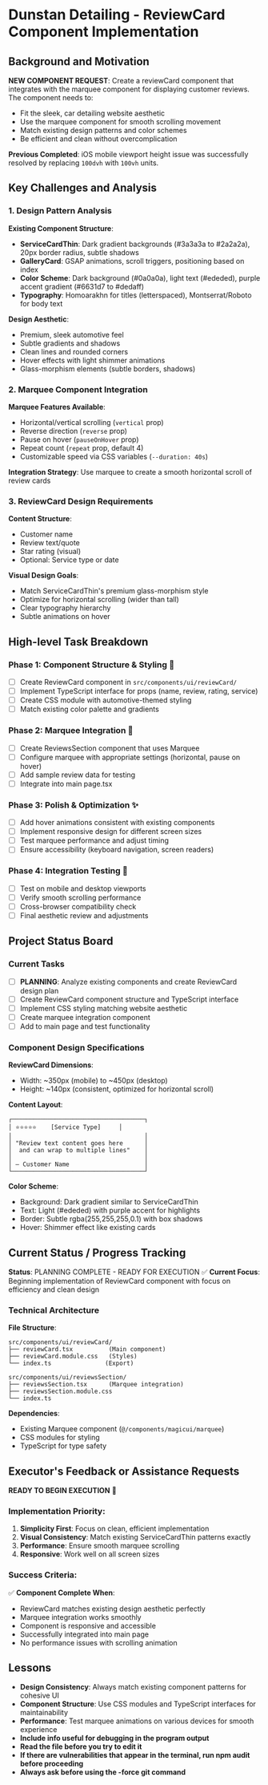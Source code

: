 # Dunstan Detailing - ReviewCard Component Implementation

## Background and Motivation

**NEW COMPONENT REQUEST**: Create a reviewCard component that integrates with the marquee component for displaying customer reviews. The component needs to:
- Fit the sleek, car detailing website aesthetic 
- Use the marquee component for smooth scrolling movement
- Match existing design patterns and color schemes
- Be efficient and clean without overcomplication

**Previous Completed**: iOS mobile viewport height issue was successfully resolved by replacing `100dvh` with `100vh` units.

## Key Challenges and Analysis

### 1. **Design Pattern Analysis**
**Existing Component Structure**:
- **ServiceCardThin**: Dark gradient backgrounds (#3a3a3a to #2a2a2a), 20px border radius, subtle shadows
- **GalleryCard**: GSAP animations, scroll triggers, positioning based on index
- **Color Scheme**: Dark background (#0a0a0a), light text (#ededed), purple accent gradient (#6631d7 to #dedaff)
- **Typography**: Homoarakhn for titles (letterspaced), Montserrat/Roboto for body text

**Design Aesthetic**: 
- Premium, sleek automotive feel
- Subtle gradients and shadows
- Clean lines and rounded corners
- Hover effects with light shimmer animations
- Glass-morphism elements (subtle borders, shadows)

### 2. **Marquee Component Integration**
**Marquee Features Available**:
- Horizontal/vertical scrolling (`vertical` prop)
- Reverse direction (`reverse` prop) 
- Pause on hover (`pauseOnHover` prop)
- Repeat count (`repeat` prop, default 4)
- Customizable speed via CSS variables (`--duration: 40s`)

**Integration Strategy**: Use marquee to create a smooth horizontal scroll of review cards

### 3. **ReviewCard Design Requirements**
**Content Structure**:
- Customer name
- Review text/quote
- Star rating (visual)
- Optional: Service type or date

**Visual Design Goals**:
- Match ServiceCardThin's premium glass-morphism style
- Optimize for horizontal scrolling (wider than tall)
- Clear typography hierarchy
- Subtle animations on hover

## High-level Task Breakdown

### Phase 1: Component Structure & Styling 🎨
- [ ] Create ReviewCard component in `src/components/ui/reviewCard/`
- [ ] Implement TypeScript interface for props (name, review, rating, service)
- [ ] Create CSS module with automotive-themed styling
- [ ] Match existing color palette and gradients

### Phase 2: Marquee Integration 🔄
- [ ] Create ReviewsSection component that uses Marquee
- [ ] Configure marquee with appropriate settings (horizontal, pause on hover)
- [ ] Add sample review data for testing
- [ ] Integrate into main page.tsx

### Phase 3: Polish & Optimization ✨
- [ ] Add hover animations consistent with existing components
- [ ] Implement responsive design for different screen sizes
- [ ] Test marquee performance and adjust timing
- [ ] Ensure accessibility (keyboard navigation, screen readers)

### Phase 4: Integration Testing 🧪
- [ ] Test on mobile and desktop viewports
- [ ] Verify smooth scrolling performance
- [ ] Cross-browser compatibility check
- [ ] Final aesthetic review and adjustments

## Project Status Board

### Current Tasks
- [ ] **PLANNING**: Analyze existing components and create ReviewCard design plan
- [ ] Create ReviewCard component structure and TypeScript interface
- [ ] Implement CSS styling matching website aesthetic
- [ ] Create marquee integration component
- [ ] Add to main page and test functionality

### Component Design Specifications

**ReviewCard Dimensions**: 
- Width: ~350px (mobile) to ~450px (desktop) 
- Height: ~140px (consistent, optimized for horizontal scroll)

**Content Layout**:
```
┌─────────────────────────────────────┐
│ ⭐⭐⭐⭐⭐    [Service Type]     │
│                                     │
│ "Review text content goes here      │
│  and can wrap to multiple lines"    │
│                                     │
│ — Customer Name                     │
└─────────────────────────────────────┘
```

**Color Scheme**:
- Background: Dark gradient similar to ServiceCardThin
- Text: Light (#ededed) with purple accent for highlights
- Border: Subtle rgba(255,255,255,0.1) with box shadows
- Hover: Shimmer effect like existing cards

## Current Status / Progress Tracking

**Status**: PLANNING COMPLETE - READY FOR EXECUTION ✅
**Current Focus**: Beginning implementation of ReviewCard component with focus on efficiency and clean design

### Technical Architecture

**File Structure**:
```
src/components/ui/reviewCard/
├── reviewCard.tsx          (Main component)
├── reviewCard.module.css   (Styles)
└── index.ts               (Export)

src/components/ui/reviewsSection/
├── reviewsSection.tsx      (Marquee integration)
├── reviewsSection.module.css
└── index.ts
```

**Dependencies**:
- Existing Marquee component (`@/components/magicui/marquee`)
- CSS modules for styling
- TypeScript for type safety

## Executor's Feedback or Assistance Requests

**READY TO BEGIN EXECUTION** 🚀

### Implementation Priority:
1. **Simplicity First**: Focus on clean, efficient implementation
2. **Visual Consistency**: Match existing ServiceCardThin patterns exactly
3. **Performance**: Ensure smooth marquee scrolling
4. **Responsive**: Work well on all screen sizes

### Success Criteria:
✅ **Component Complete When**:
- ReviewCard matches existing design aesthetic perfectly
- Marquee integration works smoothly
- Component is responsive and accessible
- Successfully integrated into main page
- No performance issues with scrolling animation

## Lessons

- **Design Consistency**: Always match existing component patterns for cohesive UI
- **Component Structure**: Use CSS modules and TypeScript interfaces for maintainability  
- **Performance**: Test marquee animations on various devices for smooth experience
- **Include info useful for debugging in the program output**
- **Read the file before you try to edit it**
- **If there are vulnerabilities that appear in the terminal, run npm audit before proceeding**
- **Always ask before using the -force git command** 